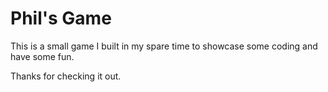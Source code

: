 # Phil's Game

This is a small game I built in my spare time to showcase some coding and have some fun.

Thanks for checking it out.